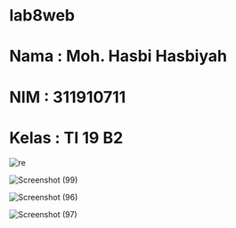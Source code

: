 # lab8web

# Nama : Moh. Hasbi Hasbiyah
# NIM : 311910711
# Kelas : TI 19 B2

![re](https://user-images.githubusercontent.com/81578584/120225000-aa0b7200-c26e-11eb-87e7-760aaa3839d0.PNG)

![Screenshot (99)](https://user-images.githubusercontent.com/81578584/120225316-34ec6c80-c26f-11eb-9b14-193e89481c3f.png)

![Screenshot (96)](https://user-images.githubusercontent.com/81578584/120225319-37e75d00-c26f-11eb-8125-5349c998f714.png)

![Screenshot (97)](https://user-images.githubusercontent.com/81578584/120225323-39b12080-c26f-11eb-9db3-a883135d09d0.png)


